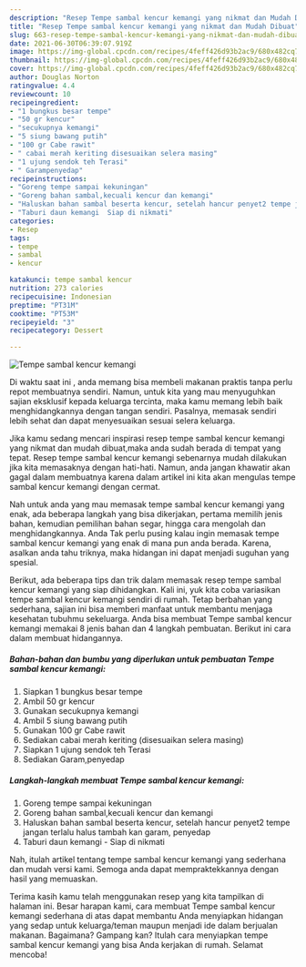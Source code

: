 ```yaml
---
description: "Resep Tempe sambal kencur kemangi yang nikmat dan Mudah Dibuat"
title: "Resep Tempe sambal kencur kemangi yang nikmat dan Mudah Dibuat"
slug: 663-resep-tempe-sambal-kencur-kemangi-yang-nikmat-dan-mudah-dibuat
date: 2021-06-30T06:39:07.919Z
image: https://img-global.cpcdn.com/recipes/4feff426d93b2ac9/680x482cq70/tempe-sambal-kencur-kemangi-foto-resep-utama.jpg
thumbnail: https://img-global.cpcdn.com/recipes/4feff426d93b2ac9/680x482cq70/tempe-sambal-kencur-kemangi-foto-resep-utama.jpg
cover: https://img-global.cpcdn.com/recipes/4feff426d93b2ac9/680x482cq70/tempe-sambal-kencur-kemangi-foto-resep-utama.jpg
author: Douglas Norton
ratingvalue: 4.4
reviewcount: 10
recipeingredient:
- "1 bungkus besar tempe"
- "50 gr kencur"
- "secukupnya kemangi"
- "5 siung bawang putih"
- "100 gr Cabe rawit"
- " cabai merah keriting disesuaikan selera masing"
- "1 ujung sendok teh Terasi"
- " Garampenyedap"
recipeinstructions:
- "Goreng tempe sampai kekuningan"
- "Goreng bahan sambal,kecuali kencur dan kemangi"
- "Haluskan bahan sambal beserta kencur, setelah hancur penyet2 tempe jangan terlalu halus tambah kan garam, penyedap"
- "Taburi daun kemangi  Siap di nikmati"
categories:
- Resep
tags:
- tempe
- sambal
- kencur

katakunci: tempe sambal kencur 
nutrition: 273 calories
recipecuisine: Indonesian
preptime: "PT31M"
cooktime: "PT53M"
recipeyield: "3"
recipecategory: Dessert

---
```



![Tempe sambal kencur kemangi](https://img-global.cpcdn.com/recipes/4feff426d93b2ac9/680x482cq70/tempe-sambal-kencur-kemangi-foto-resep-utama.jpg)

Di waktu  saat ini , anda memang bisa membeli makanan praktis tanpa perlu repot membuatnya sendiri. Namun, untuk kita yang mau menyuguhkan sajian eksklusif kepada keluarga tercinta, maka kamu memang lebih baik menghidangkannya dengan tangan sendiri. Pasalnya, memasak sendiri lebih sehat dan dapat menyesuaikan sesuai selera keluarga.

Jika kamu sedang mencari inspirasi resep tempe sambal kencur kemangi yang nikmat dan mudah dibuat,maka anda sudah berada di tempat yang tepat. Resep tempe sambal kencur kemangi  sebenarnya mudah dilakukan jika kita memasaknya dengan hati-hati. Namun, anda jangan khawatir akan gagal dalam membuatnya 
karena dalam artikel ini kita akan mengulas tempe sambal kencur kemangi dengan cermat.  



Nah untuk anda yang mau memasak tempe sambal kencur kemangi yang enak, ada beberapa langkah yang bisa dikerjakan, pertama memilih jenis bahan, kemudian pemilihan bahan segar, hingga cara mengolah dan menghidangkannya. Anda Tak perlu pusing kalau ingin memasak tempe sambal kencur kemangi yang enak di mana pun anda berada. Karena, asalkan anda  tahu triknya, maka hidangan ini dapat menjadi suguhan yang spesial.

Berikut, ada beberapa tips dan trik dalam memasak resep tempe sambal kencur kemangi yang siap dihidangkan. Kali ini, yuk kita coba variasikan tempe sambal kencur kemangi sendiri di rumah. Tetap berbahan yang sederhana, sajian ini bisa memberi manfaat untuk membantu menjaga kesehatan tubuhmu sekeluarga. Anda bisa membuat Tempe sambal kencur kemangi memakai 8 jenis bahan dan 4 langkah pembuatan. Berikut ini cara dalam membuat hidangannya.

<!--inarticleads1-->

##### Bahan-bahan dan bumbu yang diperlukan untuk pembuatan Tempe sambal kencur kemangi:

1. Siapkan 1 bungkus besar tempe
1. Ambil 50 gr kencur
1. Gunakan secukupnya kemangi
1. Ambil 5 siung bawang putih
1. Gunakan 100 gr Cabe rawit
1. Sediakan  cabai merah keriting (disesuaikan selera masing)
1. Siapkan 1 ujung sendok teh Terasi
1. Sediakan  Garam,penyedap




<!--inarticleads2-->

##### Langkah-langkah membuat Tempe sambal kencur kemangi:

1. Goreng tempe sampai kekuningan
1. Goreng bahan sambal,kecuali kencur dan kemangi
1. Haluskan bahan sambal beserta kencur, setelah hancur penyet2 tempe jangan terlalu halus tambah kan garam, penyedap
1. Taburi daun kemangi  - Siap di nikmati




Nah, itulah artikel tentang  tempe sambal kencur kemangi  yang sederhana dan mudah versi kami. Semoga anda dapat mempraktekkannya dengan hasil yang memuaskan. 

Terima kasih kamu telah menggunakan resep yang kita tampilkan di halaman ini. Besar harapan kami, cara membuat  Tempe sambal kencur kemangi sederhana di atas dapat membantu Anda menyiapkan hidangan yang sedap untuk keluarga/teman maupun menjadi ide dalam berjualan makanan. Bagaimana? Gampang kan? Itulah cara menyiapkan tempe sambal kencur kemangi yang bisa Anda kerjakan di rumah. Selamat mencoba!

